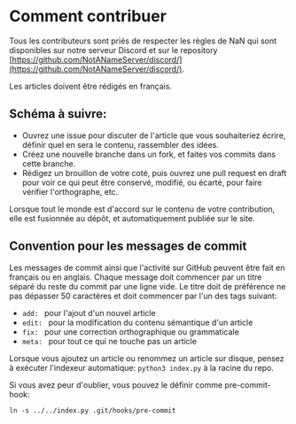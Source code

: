 # Comment contribuer

Tous les contributeurs sont priés de respecter les règles de NaN qui sont
disponibles sur notre serveur Discord et sur le repository [https://github.com/NotANameServer/discord/](https://github.com/NotANameServer/discord/).

Les articles doivent être rédigés en français.

## Schéma à suivre:

 - Ouvrez une issue pour discuter de l'article que vous souhaiteriez écrire, définir quel en sera le contenu, rassembler des idées.
 - Créez une nouvelle branche dans un fork, et faites vos commits dans cette branche.
 - Rédigez un brouillon de votre coté, puis ouvrez une pull request en draft pour voir ce qui peut être conservé, modifié, ou écarté, pour faire vérifier l'orthographe, etc.

Lorsque tout le monde est d'accord sur le contenu de votre contribution, elle est fusionnée au dépôt, et automatiquement publiée sur le site.

## Convention pour les messages de commit

Les messages de commit ainsi que l'activité sur GitHub peuvent être fait en français ou en anglais.
Chaque message doit commencer par un titre séparé du reste du commit par une ligne vide. Le titre doit de préférence ne pas dépasser 50 caractères et doit commencer par l'un des tags suivant:
 - `add: ` pour l'ajout d'un nouvel article
 - `edit: ` pour la modification du contenu sémantique d'un article
 - `fix: ` pour une correction orthographique ou grammaticale
 - `meta: ` pour tout ce qui ne touche pas un article

Lorsque vous ajoutez un article ou renommez un article sur disque, pensez à exécuter l'indexeur automatique: `python3 index.py` à la racine du repo.

Si vous avez peur d'oublier, vous pouvez le définir comme pre-commit-hook:

	ln -s ../../index.py .git/hooks/pre-commit
